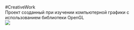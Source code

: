 #CreativeWork
<br>Проект созданный при изучении компьютерной графики с использованием библиотеки OpenGL
<br><img src="result.gif"/>
